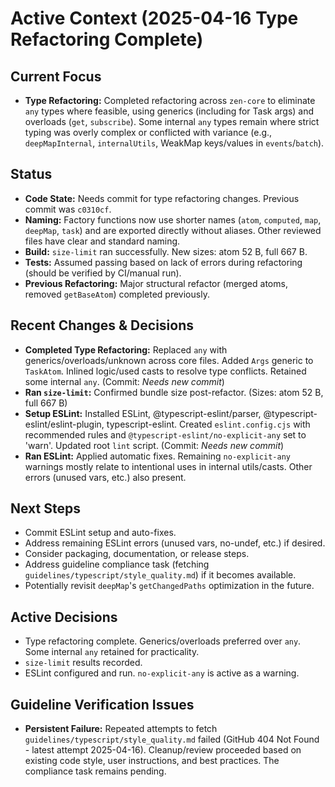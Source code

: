 # Active Context (2025-04-16 Type Refactoring Complete)

## Current Focus
- **Type Refactoring:** Completed refactoring across `zen-core` to eliminate `any` types where feasible, using generics (including for Task args) and overloads (`get`, `subscribe`). Some internal `any` types remain where strict typing was overly complex or conflicted with variance (e.g., `deepMapInternal`, `internalUtils`, WeakMap keys/values in `events`/`batch`).

## Status
- **Code State:** Needs commit for type refactoring changes. Previous commit was `c0310cf`.
- **Naming:** Factory functions now use shorter names (`atom`, `computed`, `map`, `deepMap`, `task`) and are exported directly without aliases. Other reviewed files have clear and standard naming.
- **Build:** `size-limit` ran successfully. New sizes: atom 52 B, full 667 B.
- **Tests:** Assumed passing based on lack of errors during refactoring (should be verified by CI/manual run).
- **Previous Refactoring:** Major structural refactor (merged atoms, removed `getBaseAtom`) completed previously.

## Recent Changes & Decisions
- **Completed Type Refactoring:** Replaced `any` with generics/overloads/unknown across core files. Added `Args` generic to `TaskAtom`. Inlined logic/used casts to resolve type conflicts. Retained some internal `any`. (Commit: *Needs new commit*)
- **Ran `size-limit`:** Confirmed bundle size post-refactor. (Sizes: atom 52 B, full 667 B)
- **Setup ESLint:** Installed ESLint, @typescript-eslint/parser, @typescript-eslint/eslint-plugin, typescript-eslint. Created `eslint.config.cjs` with recommended rules and `@typescript-eslint/no-explicit-any` set to 'warn'. Updated root `lint` script. (Commit: *Needs new commit*)
- **Ran ESLint:** Applied automatic fixes. Remaining `no-explicit-any` warnings mostly relate to intentional uses in internal utils/casts. Other errors (unused vars, etc.) also present.

## Next Steps
- Commit ESLint setup and auto-fixes.
- Address remaining ESLint errors (unused vars, no-undef, etc.) if desired.
- Consider packaging, documentation, or release steps.
- Address guideline compliance task (fetching `guidelines/typescript/style_quality.md`) if it becomes available.
- Potentially revisit `deepMap`'s `getChangedPaths` optimization in the future.

## Active Decisions
- Type refactoring complete. Generics/overloads preferred over `any`. Some internal `any` retained for practicality.
- `size-limit` results recorded.
- ESLint configured and run. `no-explicit-any` is active as a warning.

## Guideline Verification Issues
- **Persistent Failure:** Repeated attempts to fetch `guidelines/typescript/style_quality.md` failed (GitHub 404 Not Found - latest attempt 2025-04-16). Cleanup/review proceeded based on existing code style, user instructions, and best practices. The compliance task remains pending.